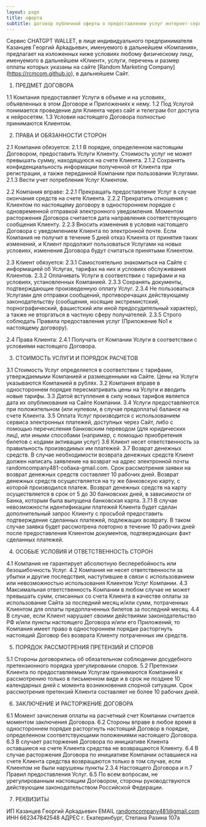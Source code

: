 ```yaml
---
layout: page
title: оферта
subtitle: договор публичной оферты о предоставлении услуг интернет-сервиса CHATGPT WALLET для физических лиц
---
```


Сервис CHATGPT WALLET, в лице индивидуального предпринимателя Кaзaнцeв Гeoргий Aрkaдьeвич, именуемого в дальнейшем «Компания», предлагает на изложенных ниже условиях любому физическому лицу, именуемого в дальнейшем «Клиент», услуги, перечень и размер оплаты которых указаны на сайте [Random Marketing Company] (https://rcmcom.github.io), в дальнейшем Сайт.

1. ПРЕДМЕТ ДОГОВОРА

1.1 Компания предоставляет Услуги в объеме и на условиях, объявленных в этом Договоре и Приложениях к нему.
1.2 Под Услугой понимается проведение для Клиента через cайт и телеграм бот доступа к нейросетям.
1.3 Условия настоящего Договора полностью принимаются Клиентом.

2. ПРАВА И ОБЯЗАННОСТИ СТОРОН

2.1 Компания обязуется:
2.1.1 В порядке, определенном настоящим Договором, предоставить Услуги Клиенту. Стоимость услуг не может превышать сумму, находящуюся на счете Клиента.
2.1.2 Сохранять конфиденциальность информации полученной от Клиента при регистрации, а также переданной Компании при пользовании Услугами.
2.1.3 Вести учет потребления Услуг Клиентом.

2.2 Компания вправе:
2.2.1 Прекращать предоставление Услуг в случае окончания средств на счете Клиента.
2.2.2 Прекратить отношения с Клиентом по настоящему договору в одностороннем порядке с одновременной отправкой электронного уведомления. Моментом расторжения Договора считается дата направления соответствующего сообщения Клиенту.
2.2.3 Вносить изменения в условия настоящего Договора с уведомлением Клиента по электронной почте. Если Компания не получит в течение 5 дней отказ Клиента от принятия таких изменений, и Клиент продолжит пользоваться Услугами на новых условиях, изменения Договора будут считаться принятыми Клиентом.

2.3 Клиент обязуется:
2.3.1 Самостоятельно знакомиться на Сайте с информацией об Услугах, тарифах на них и условиях обслуживания Клиентов.
2.3.2 Оплачивать Услуги в соответствии с тарифами и на условиях, установленных Компанией.
2.3.3 Сохранять документы, подтверждающие произведенную оплату Услуг.
2.3.4 Не пользоваться Услугами для отправки сообщений, противоречащих действующему законодательству (сообщения, носящие экстремистский, порнографический, фашистский или иной предосудительный характер), а также не вторгаться в частную сферу получателей.
2.3.5 Строго соблюдать Правила предоставления услуг (Приложение No1 к настоящему договору).

2.4 Права Клиента:
2.4.1 Получать от Компании Услуги в соответствии с условиями настоящего Договора.

3. СТОИМОСТЬ УСЛУГИ И ПОРЯДОК РАСЧЕТОВ

3.1 Стоимость Услуг определяется в соответствии с тарифами, утверждаемыми Компанией и размещенными на Сайте. Цены на Услуги указываются Компанией в рублях.
3.2 Компания вправе в одностороннем порядке пересматривать цены на Услуги и вводить новые тарифы.
3.3 Датой вступления в силу новых тарифов является дата их опубликования на Сайте Компании.
3.4 Услуги предоставляются при положительном (или нулевом, в случае предоплаты) балансе на счете Клиента.
3.5 Оплата Услуг производится с использованием сервиса электронных платежей, доступных через Сайт, либо с помощью перечисления банковским переводом (для юридических лиц), или иными способами (например, с помощью приобретения билетов с кодами активации услуг)
3.6 Клиент несет ответственность за правильность производимых им платежей.
3.7 Возврат денежных средств. В случае необходимости возврата денежных средств Клиент должен написать заявление на возврат на адрес электронной почты randomcompany481-собака-gmail.com. Срок рассмотрения заявки на возврат денежных средств составляет 10 рабочих дней. Возврат денежных средств осуществляется на ту же банковскую карту, с которой производился платеж. Возврат денежных средств на карту осуществляется в срок от 5 до 30 банковских дней, в зависимости от Банка, которым была выпущена банковская карта.
3.7.1 В случае невозможности идентификации платежей Клиента будет сделан дополнительный запрос Клиенту с просьбой предоставить подтверждение сделанных платежей, подлежащих возврату. В таком случае заявка будет рассмотрена повторно в течение 10 рабочих дней после предоставления Клиентом документов, подтверждающих факт сделанных платежей.

4. ОСОБЫЕ УСЛОВИЯ И ОТВЕТСТВЕННОСТЬ СТОРОН

4.1 Компания не гарантирует абсолютную бесперебойность или безошибочность Услуг.
4.2 Компания не несет ответственности за убытки и другие последствия, наступившие в связи с использованием или невозможностью использования Клиентом Услуг Компании.
4.3 Максимальная ответственность Компании в любом случае не может превышать сумм, списанных со счета Клиента в качестве оплаты за использование Сайта за последний месяц и/или сумм, потраченных Клиентом для оплаты предоплаченных билетов за последний месяц.
4.4 В случае, если Клиент нарушает своими действиями законодательство РФ и/или пункты настоящего Договора и/или его Приложений, то Компания имеет право в одностороннем порядке расторгнуть настоящий Договор без возврата Клиенту потраченных им средств.

5. ПОРЯДОК РАССМОТРЕНИЯ ПРЕТЕНЗИЙ И СПОРОВ

5.1 Стороны договорились об обязательном соблюдении досудебного претензионного порядка урегулировании споров.
5.2 Претензии Клиента по предоставляемым Услугам принимаются Компанией к рассмотрению только в письменном виде и в срок не позднее 10 календарных дней с момента возникновения спорной ситуации. Срок рассмотрения претензий Клиента составляет не более 10 рабочих дней.

6. ЗАКЛЮЧЕНИЕ И РАСТОРЖЕНИЕ ДОГОВОРА

6.1 Момент зачисления оплаты на расчетный счет Компании считается моментом заключения Договора.
6.2 Стороны вправе в любое время в одностороннем порядке расторгнуть настоящий Договор в порядке, определенном соответствующими положениями настоящего Договора.
6.3 В случает расторжения Договора по инициативе Клиента оставшиеся на счете Клиента средства не возвращаются Клиенту.
6.4 В случае расторжения Договора по инициативе Компании оставшиеся на счете Клиента средства возвращаются только в том случае, если Клиентом не были нарушены пункты 2.3.4 Настоящего Договора и п.7 Правил предоставления Услуг.
6.5 По всем вопросам, не урегулированным настоящим Договором, стороны руководствуются действующим законодательством Российской Федерации.

7. РЕКВИЗИТЫ

ИП Кaзaнцeв Гeoргий Aрkaдьeвич
EMAIL randomcompany481@gmail.com
ИНН 662347842548
АДРЕС г. Екатеринбург, Степана Разина 107а







